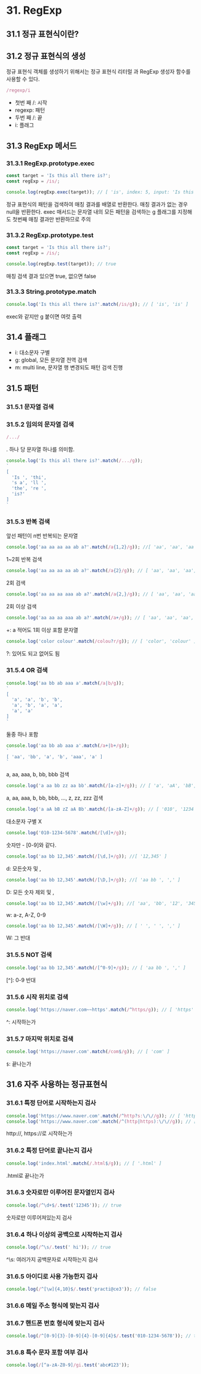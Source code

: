 # 31. RegExp
## 31.1 정규 표현식이란?
## 31.2 정규 표현식의 생성

정규 표현식 객체를 생성하기 위해서는 정규 표현식 리터럴 과 RegExp 생성자 함수를 사용할 수 있다.

```js
/regexp/i
```

- 첫번 째 /: 시작
- regexp: 패턴
- 두번 째 /: 끝
- i: 플래그

## 31.3 RegExp 메서드
### 31.3.1 RegExp.prototype.exec

```js
const target = 'Is this all there is?';
const regExp = /is/;

console.log(regExp.exec(target)); // [ 'is', index: 5, input: 'Is this all there is?', groups: undefined ]
```

정규 표현식의 패턴을 검색하여 매칭 결과를 배열로 반환한다.
매칭 결과가 없는 경우 null을 반환한다.
exec 매서드는 문자열 내의 모든 패턴을 검색하는 g 플래그를 지정해도 첫번째 매칭 결과만 반환하므로 주의

### 31.3.2 RegExp.prototype.test

```js
const target = 'Is this all there is?';
const regExp = /is/;

console.log(regExp.test(target)); // true
```

매칭 검색 결과 있으면 true, 없으면 false

### 31.3.3 String.prototype.match

```js
console.log('Is this all there is?'.match(/is/g)); // [ 'is', 'is' ]
```

exec와 같지만 g 붙이면 여럿 출력

## 31.4 플래그

- i: 대소문자 구별
- g: global, 모든 문자열 전역 검색
- m: multi line, 문자열 행 변경되도 패턴 검색 진행

## 31.5 패턴
### 31.5.1 문자열 검색
### 31.5.2 임의의 문자열 검색

```js
/.../
```
. 하나 당 문자열 하나를 의미함.

```js
console.log('Is this all there is?'.match(/.../g));
`
[
  'Is ', 'thi',
  's a', 'll ',
  'the', 're ',
  'is?'
]
`
```

### 31.5.3 반복 검색

앞선 패턴이 n번 반복되는 문자열

```js
console.log('aa aa aa aa ab a?'.match(/a{1,2}/g)); //[ 'aa', 'aa', 'aa', 'aa', 'a', 'a' ]
```

1~2회 반복 검색

```js
console.log('aa aa aa aa ab a?'.match(/a{2}/g)); // [ 'aa', 'aa', 'aa', 'aa' ]
```

2회 검색

```js
console.log('aa aa aa aaa ab a?'.match(/a{2,}/g)); // [ 'aa', 'aa', 'aa', 'aaa' ]
```

2회 이상 검색

```js
console.log('aa aa aa aaa ab a?'.match(/a+/g)); // [ 'aa', 'aa', 'aa', 'aaa', 'a', 'a' ]
```

+: a 적어도 1회 이상 포함 문자열

```js
console.log('color colour'.match(/colou?r/g)); // [ 'color', 'colour' ]
```

?: 있어도 되고 없어도 됨

### 31.5.4 OR 검색

```js
console.log('aa bb ab aaa a'.match(/a|b/g));
`
[
  'a', 'a', 'b', 'b',
  'a', 'b', 'a', 'a',
  'a', 'a'
]
`
```

둘중 하나 포함

```js
console.log('aa bb ab aaa a'.match(/a+|b+/g));
`
[ 'aa', 'bb', 'a', 'b', 'aaa', 'a' ]
`
```

a, aa, aaa, b, bb, bbb 검색

```js
console.log('a aa bb zz aa bb'.match(/[a-z]+/g)); // [ 'a', 'aA', 'bB', 'zZ', 'aA', 'Bb' ]
```

a, aa, aaa, b, bb, bbb, ..., z, zz, zzz 검색

```js
console.log('a aA bB zZ aA Bb'.match(/[a-zA-Z]+/g)); // [ '010', '1234', '5678' ]
```

대소문자 구별 X

```js
console.log('010-1234-5678'.match(/[\d]+/g));
```

숫자만 - [0-9]와 같다.

```js
console.log('aa bb 12,345'.match(/[\d,]+/g)); //[ '12,345' ]
```

d: 모든숫자 및 ,

```js
console.log('aa bb 12,345'.match(/[\D,]+/g)); //[ 'aa bb ', ',' ]
```

D: 모든 숫자 제외 및 , 

```js
console.log('aa bb 12,345'.match(/[\w]+/g)); //[ 'aa', 'bb', '12', '345' ]
```

w: a-z, A-Z, 0-9

```js
console.log('aa bb 12,345'.match(/[\W]+/g)); // [ ' ', ' ', ',' ]
```

W: 그 반대

### 31.5.5 NOT 검색

```js
console.log('aa bb 12,345'.match(/[^0-9]+/g)); // [ 'aa bb ', ',' ]
```

[^]: 0-9 반대

### 31.5.6 시작 위치로 검색

```js
console.log('https://naver.com~~https'.match(/^https/g)); // [ 'https' ]
```

^: 시작하는가

### 31.5.7 마지막 위치로 검색

```js
console.log('https://naver.com'.match(/com$/g)); // [ 'com' ]
```

`$`: 끝나는가

## 31.6 자주 사용하는 정규표현식
### 31.6.1 특정 단어로 시작하는지 검사

```js
console.log('https://www.naver.com'.match(/^http?s:\/\//g)); // [ 'https://' ]
console.log('https://www.naver.com'.match(/^(http|https):\/\//g)); // [ 'https://' ]
```

http://, https://로 시작하는가

### 31.6.2 특정 단어로 끝나는지 검사

```js
console.log('index.html'.match(/.html$/g)); // [ '.html' ]
```

.html로 끝나는가

### 31.6.3 숫자로만 이루어진 문자열인지 검사

```js
console.log(/^\d+$/.test('12345')); // true
```

숫자로만 이루어져있는지 검사

### 31.6.4 하나 이상의 공백으로 시작하는지 검사

```js
console.log(/^\s/.test(' hi')); // true
```

^\s: 여러가지 공백문자로 시작하는지 검사

### 31.6.5 아이디로 사용 가능한지 검사

```js
console.log(/^[\w]{4,10}$/.test('practi@ce3')); // false
```

### 31.6.6 메일 주소 형식에 맞는지 검사
### 31.6.7 핸드폰 번호 형식에 맞는지 검사

```js
console.log(/^[0-9]{3}-[0-9]{4}-[0-9]{4}$/.test('010-1234-5678')); // true
```

### 31.6.8 특수 문자 포함 여부 검사

```js
console.log(/[^a-zA-Z0-9]/gi.test('abc#123'));
```
